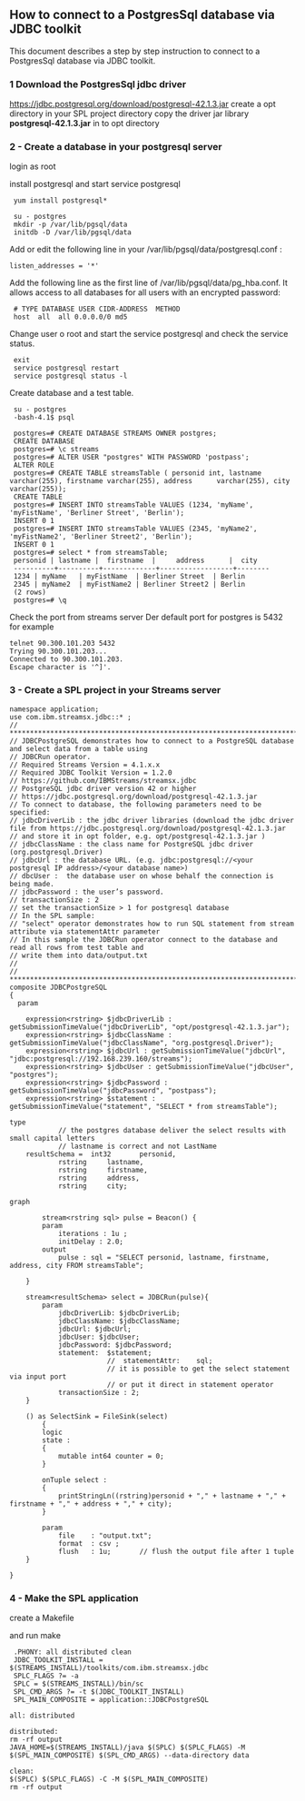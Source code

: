 ## How to connect to a PostgresSql database via JDBC toolkit
This document describes a step by step instruction to connect to a PostgresSql database via JDBC toolkit.

### 1 Download the PostgresSql jdbc driver
https://jdbc.postgresql.org/download/postgresql-42.1.3.jar
create a opt directory in your SPL project directory
copy the driver jar library **postgresql-42.1.3.jar** in to opt directory

### 2 - Create a database in your postgresql server

login as root

install postgresql and start service postgresql 

     yum install postgresql*

     su - postgres
     mkdir -p /var/lib/pgsql/data
     initdb -D /var/lib/pgsql/data

Add or edit the following line in your /var/lib/pgsql/data/postgresql.conf :

    listen_addresses = '*'

Add the following line as the first line of /var/lib/pgsql/data/pg_hba.conf. 
It allows access to all databases for all users with an encrypted password:

     # TYPE DATABASE USER CIDR-ADDRESS  METHOD
     host  all  all 0.0.0.0/0 md5

Change user o root and start the service postgresql and check the service status.   

     exit
     service postgresql restart
     service postgresql status -l

Create database and a test table.

     su - postgres
     -bash-4.1$ psql

     postgres=# CREATE DATABASE STREAMS OWNER postgres;
     CREATE DATABASE
     postgres=# \c streams
     postgres=# ALTER USER "postgres" WITH PASSWORD 'postpass';
     ALTER ROLE
     postgres=# CREATE TABLE streamsTable ( personid int, lastname varchar(255), firstname varchar(255), address      varchar(255), city varchar(255));
     CREATE TABLE
     postgres=# INSERT INTO streamsTable VALUES (1234, 'myName', 'myFistName', 'Berliner Street', 'Berlin');
     INSERT 0 1
     postgres=# INSERT INTO streamsTable VALUES (2345, 'myName2', 'myFistName2', 'Berliner Street2', 'Berlin');
     INSERT 0 1
     postgres=# select * from streamsTable;
     personid | lastname |  firstname  |     address      |  city
     ----------+----------+-------------+------------------+--------
     1234 | myName   | myFistName  | Berliner Street  | Berlin
     2345 | myName2  | myFistName2 | Berliner Street2 | Berlin
     (2 rows)
     postgres=# \q

Check the port from streams server
Der default port for postgres is 5432
for example

    telnet 90.300.101.203 5432
    Trying 90.300.101.203...
    Connected to 90.300.101.203.
    Escape character is '^]'.
 


### 3 - Create a SPL project in your Streams server


    namespace application;
    use com.ibm.streamsx.jdbc::* ;
    // *******************************************************************************
    // JDBCPostgreSQL demonstrates how to connect to a PostgreSQL database and select data from a table using
    // JDBCRun operator.
    // Required Streams Version = 4.1.x.x
    // Required JDBC Toolkit Version = 1.2.0
    // https://github.com/IBMStreams/streamsx.jdbc
    // PostgreSQL jdbc driver version 42 or higher
    // https://jdbc.postgresql.org/download/postgresql-42.1.3.jar
    // To connect to database, the following parameters need to be specified:
    // jdbcDriverLib : the jdbc driver libraries (download the jdbc driver file from https://jdbc.postgresql.org/download/postgresql-42.1.3.jar
    // and store it in opt folder, e.g. opt/postgresql-42.1.3.jar )
    // jdbcClassName : the class name for PostgreSQL jdbc driver (org.postgresql.Driver)
    // jdbcUrl : the database URL. (e.g. jdbc:postgresql://<your postgresql IP address>/<your database name>)
    // dbcUser :  the database user on whose behalf the connection is being made.
    // jdbcPassword : the user’s password.
    // transactionSize : 2 
    // set the transactionSize > 1 for postgresql database
    // In the SPL sample:
    // "select" operator demonstrates how to run SQL statement from stream attribute via statementAttr parameter
    // In this sample the JDBCRun operator connect to the database and read all rows from test table and 
    // write them into data/output.txt
    // 
    // *******************************************************************************/
    composite JDBCPostgreSQL
    {
	  param

		expression<rstring> $jdbcDriverLib : getSubmissionTimeValue("jdbcDriverLib", "opt/postgresql-42.1.3.jar");
		expression<rstring> $jdbcClassName : getSubmissionTimeValue("jdbcClassName", "org.postgresql.Driver");
		expression<rstring> $jdbcUrl : getSubmissionTimeValue("jdbcUrl", "jdbc:postgresql://192.168.239.160/streams");
		expression<rstring> $jdbcUser : getSubmissionTimeValue("jdbcUser", "postgres");
		expression<rstring> $jdbcPassword : getSubmissionTimeValue("jdbcPassword", "postpass");
		expression<rstring> $statement : getSubmissionTimeValue("statement", "SELECT * from streamsTable");

	type
                // the postgres database deliver the select results with small capital letters
                // lastname is correct and not LastName 
		resultSchema = 	int32 		personid, 
				rstring 	lastname,
				rstring 	firstname,
				rstring	 	address,
				rstring 	city;
	
	graph

	        stream<rstring sql> pulse = Beacon() {
			param
				iterations : 1u ;
				initDelay : 2.0;
			output
				pulse : sql = "SELECT personid, lastname, firstname, address, city FROM streamsTable";

		}

		stream<resultSchema> select = JDBCRun(pulse){
			param
				jdbcDriverLib: $jdbcDriverLib;
				jdbcClassName: $jdbcClassName;
				jdbcUrl: $jdbcUrl;
				jdbcUser: $jdbcUser;
				jdbcPassword: $jdbcPassword;
				statement:  $statement;
                            //  statementAttr:    sql;	
                            // it is possible to get the select statement via input port
                            // or put it direct in statement operator     			
				transactionSize : 2;
		}

		() as SelectSink = FileSink(select)		                                                           
    		{                                                                                      
			logic
			state :
			{
				mutable int64 counter = 0;
			}

			onTuple select :
			{
				printStringLn((rstring)personid + "," + lastname + "," + firstname + "," + address + "," + city);
			}
      			
			param   
	      		file	: "output.txt";                                                                            
				format	: csv ; 
				flush	: 1u;		// flush the output file after 1 tuple 
   		} 	

    }
	


### 4 - Make the SPL application 
create a Makefile

and run make

     .PHONY: all distributed clean 
     JDBC_TOOLKIT_INSTALL = $(STREAMS_INSTALL)/toolkits/com.ibm.streamsx.jdbc
     SPLC_FLAGS ?= -a
     SPLC = $(STREAMS_INSTALL)/bin/sc
     SPL_CMD_ARGS ?= -t $(JDBC_TOOLKIT_INSTALL)
     SPL_MAIN_COMPOSITE = application::JDBCPostgreSQL

    all: distributed

    distributed:
	rm -rf output
	JAVA_HOME=$(STREAMS_INSTALL)/java $(SPLC) $(SPLC_FLAGS) -M $(SPL_MAIN_COMPOSITE) $(SPL_CMD_ARGS) --data-directory data

    clean: 
	$(SPLC) $(SPLC_FLAGS) -C -M $(SPL_MAIN_COMPOSITE)
	rm -rf output



